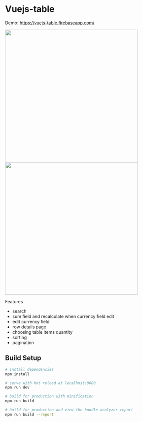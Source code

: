 # Vuejs-table

Demo: https://vuejs-table.firebaseapp.com/

<img src="https://user-images.githubusercontent.com/27053664/44296565-1b4e2600-a2ca-11e8-883c-6d89322c91f9.png" width="430" height="auto" /> <img src="https://user-images.githubusercontent.com/27053664/44296599-b8a95a00-a2ca-11e8-95ef-d64f247efcbd.png" width="430" height="auto" />

Features
- search
- sum field and recalculate when currency field edit
- edit currency field
- row details page
- choosing table items quantity
- sorting 
- pagination

## Build Setup

``` bash
# install dependencies
npm install

# serve with hot reload at localhost:8080
npm run dev

# build for production with minification
npm run build

# build for production and view the bundle analyzer report
npm run build --report
```